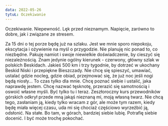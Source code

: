 ```yaml
---
data: 2022-05-26
tytuŁ: Oczekiwanie
---
```


Oczekiwanie. Niepewność. Lęk przed nieznamym. Napięcie, zarówno to dobre, jak i związane ze stresem. 

Za 15 dni o tej porze będę już na szlaku. Jest we mnie sporo niepokoju, ekscytacja i ożywienie na myśl o przygodzie. Nie planuję nic ponad to, co niezbędne. Pakuję namiot i swoje niewielkie doświadczenie, by cieszyć się niezależnością. Znam jedynie ogólny kierunek - czerwony, główny szlak w polskich Beskidach. Jakieś 500 km i trzy tygodnie, by dotrzeć w ukochany Beskid Niski i przepiękne Bieszczady. Nie chcę się spieszyć, umawiać, ustalać gdzie nocleg, gdzie obiad, przejmować się, że już noc jeśli nogi będą niosły... 
To czas tylko dla mnie. Chcę poznać siebie i ustalić, jaka naprawdę jestem. Chcę nazwać tęsknotę, przerazić się samotnością i oswoić własne myśli. Być tylko tu i teraz. Zeszłoroczny kurs przewodników górskich odkrył przede mną jakąś nieznaną mi, moją własną twarz. Nie chcą tego, zasłaniam ją, kiedy tylko wracam z gór, ale może tym razem, kiedy będę miała więcej czasu, uda mi się chociaż częściowo wyrzeźbić ją, odsłonić. Na stałe. Bo tam, w górach, bardziej siebie lubię. Potrafię siebie docenić. I być może trochę pokochać. 

